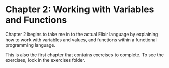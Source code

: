 # Chapter 2: Working with Variables and Functions

Chapter 2 begins to take me in to the actual Elixir language by explaining how to work with variables and values, and functions within a functional programming language.

This is also the first chapter that contains exercises to complete. To see the exercises, look in the exercises folder.